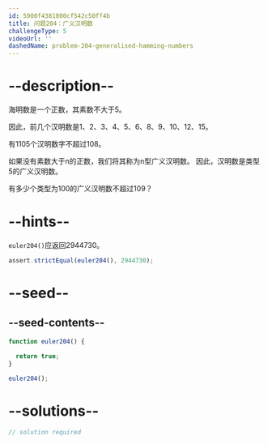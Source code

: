 ```yaml
---
id: 5900f4381000cf542c50ff4b
title: 问题204：广义汉明数
challengeType: 5
videoUrl: ''
dashedName: problem-204-generalised-hamming-numbers
---
```


# --description--

海明数是一个正数，其素数不大于5。

因此，前几个汉明数是1、2、3、4、5、6、8、9、10、12、15。

有1105个汉明数字不超过108。

如果没有素数大于n的正数，我们将其称为n型广义汉明数。 因此，汉明数是类型5的广义汉明数。

有多少个类型为100的广义汉明数不超过109？

# --hints--

`euler204()`应返回2944730。

```js
assert.strictEqual(euler204(), 2944730);
```

# --seed--

## --seed-contents--

```js
function euler204() {

  return true;
}

euler204();
```

# --solutions--

```js
// solution required
```
